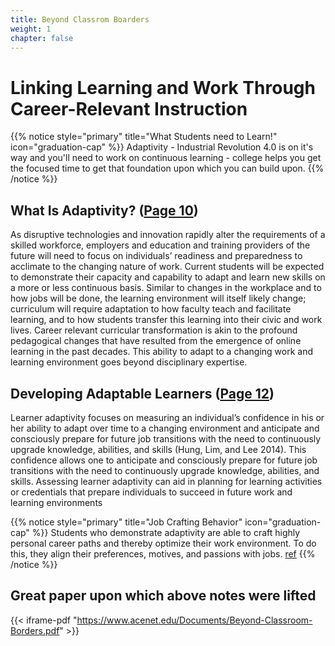 ```yaml
---
title: Beyond Classrom Boarders
weight: 1
chapter: false
---
```


# Linking Learning and Work Through Career-Relevant Instruction

{{% notice style="primary" title="What Students need to Learn!" icon="graduation-cap" %}}
Adaptivity - Industrial Revolution 4.0 is on it's way and you'll need to work on continuous learning - college helps you get the focused time to get that foundation upon which you can build upon.
{{% /notice %}}

## What Is Adaptivity? ([Page 10](https://www.acenet.edu/Documents/Beyond-Classroom-Borders.pdf))
As disruptive technologies and innovation rapidly alter the requirements of a skilled workforce, employers and education and training providers of the future will need to focus on individuals’ readiness and preparedness to acclimate to the changing nature of work. Current students will be expected to demonstrate their capacity and capability to adapt and learn new skills on a more or less continuous basis. Similar to changes in the workplace and to how jobs will be done, the learning environment will itself likely change; curriculum will require adaptation to how faculty teach and facilitate learning, and to how students transfer this learning into their civic and work lives. Career relevant curricular transformation is akin to the profound pedagogical changes that have resulted from the emergence of online learning in the past decades. This ability to adapt to a changing work and learning environment goes beyond disciplinary expertise. 

## Developing Adaptable Learners ([Page 12](https://www.acenet.edu/Documents/Beyond-Classroom-Borders.pdf))
Learner adaptivity focuses on measuring an individual’s confidence in his or her ability to adapt over time to a changing environment and anticipate and consciously prepare for future job transitions with the need to continuously upgrade knowledge, abilities, and skills (Hung, Lim, and Lee 2014). This confidence allows one to anticipate and consciously prepare for future job transitions with the need to continuously upgrade knowledge, abilities, and skills. Assessing learner adaptivity can aid in planning for learning activities or credentials that prepare individuals to succeed in future work and learning environments 

{{% notice style="primary" title="Job Crafting Behavior" icon="graduation-cap" %}}
Students who demonstrate adaptivity are able to craft highly personal career paths and thereby optimize their work environment. To do this, they align their preferences, motives, and passions with jobs. [ref](https://www.frontiersin.org/articles/10.3389/fpsyg.2017.00573/full)
{{% /notice %}}

## Great paper upon which above notes were lifted
{{< iframe-pdf "https://www.acenet.edu/Documents/Beyond-Classroom-Borders.pdf" >}}
